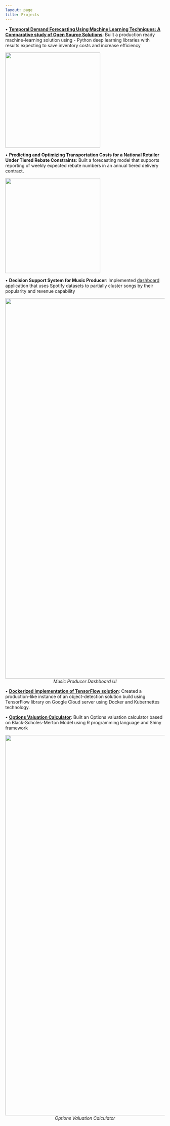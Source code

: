 ```yaml
---
layout: page
title: Projects
---
```



•	[**Temporal Demand Forecasting Using Machine Learning Techniques: A Comparative study of Open Source Solutions**](https://github.com/anuragsoni9/Retail-Forecasting): Built a production ready machine-learning solution using - Python deep learning libraries with results expecting to save inventory costs and increase efficiency

<div class="image">
<a href="https://anuragsoni9.github.io/assets/2018_INFORMSBA_GroceryForecasting_for_print.pdf">
<img src="https://anuragsoni9.github.io/assets/GroceryForecasting.PNG" class="center" width="300">
</a>
</div>






•	**Predicting and Optimizing Transportation Costs for a National Retailer Under Tiered Rebate Constraints**: Built a forecasting model that supports reporting of weekly expected rebate numbers in an annual tiered delivery contract.


<div class="image">
<a href="https://anuragsoni9.github.io/assets/2018_INFORMSBA_TieredRebates_for_print.pdf">
<img src="https://anuragsoni9.github.io/assets/RebateForecastingNOptm.PNG" class="center" width="300">
</a>
</div>






•	**Decision Support System for Music Producer**: Implemented [dashboard](https://anuragsoni9.shinyapps.io/spotifyapp/) application that uses Spotify datasets to partially cluster songs by their popularity and revenue capability

<div class="image">
<img src="https://anuragsoni9.github.io/assets/RockNRolla.PNG" class="center" width="1200">
  <div  align="center"><i>Music Producer Dashboard UI </i></div>
</div>




•	[**Dockerized implementation of TensorFlow solution**](https://anuragsoni9.github.io/): Created a production-like instance of an object-detection solution build using TensorFlow library on Google Cloud server using Docker and Kubernettes technology.





•	[**Options Valuation Calculator**](https://anuragsoni9.shinyapps.io/european_option_pricing_-_black_scholes/): Built an Options valuation calculator based on Black-Scholes-Merton Model using R programming language and Shiny framework

<div class="image">
<img src="https://anuragsoni9.github.io/assets/OptionsCalculator.png" class="center" width="1200">
  <div  align="center"><i>Options Valuation Calculator</i></div>
</div>


